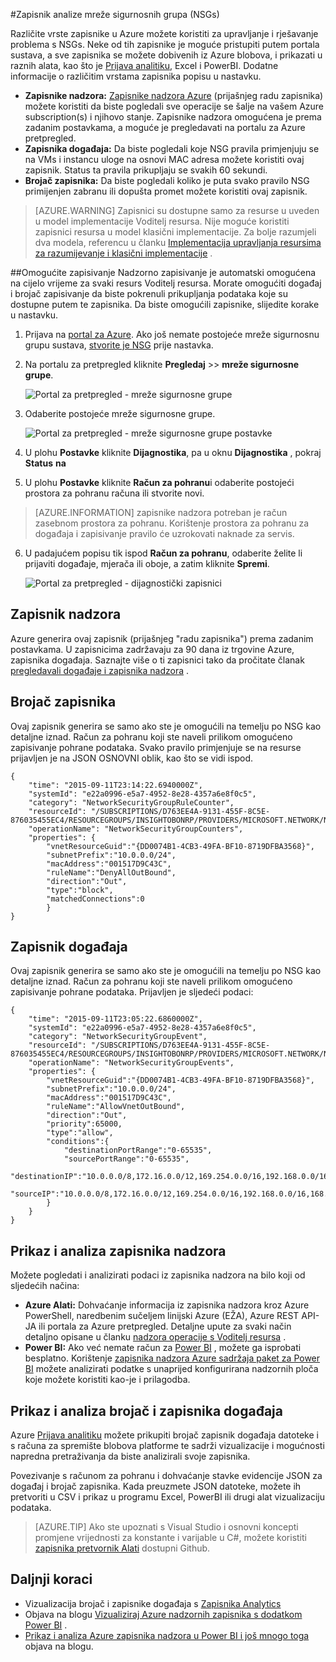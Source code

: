 <properties
   pageTitle="Praćenje operacije, događaja i mjerača za NSGs | Microsoft Azure"
   description="Saznajte kako omogućiti mjerača, događaja i zapisivanje radu sa servisom za NSGs"
   services="virtual-network"
   documentationCenter="na"
   authors="jimdial"
   manager="carmonm"
   editor="tysonn"
   tags="azure-resource-manager"
/>
<tags
   ms.service="virtual-network"
   ms.devlang="na"
   ms.topic="article"
   ms.tgt_pltfrm="na"
   ms.workload="infrastructure-services"
   ms.date="07/14/2016"
   ms.author="jdial" />

#<a name="log-analytics-for-network-security-groups-nsgs"></a>Zapisnik analize mreže sigurnosnih grupa (NSGs)

Različite vrste zapisnike u Azure možete koristiti za upravljanje i rješavanje problema s NSGs. Neke od tih zapisnike je moguće pristupiti putem portala sustava, a sve zapisnika se možete dobivenih iz Azure blobova, i prikazati u raznih alata, kao što je [Prijava analitiku](../log-analytics/log-analytics-azure-networking-analytics.md), Excel i PowerBI. Dodatne informacije o različitim vrstama zapisnika popisu u nastavku.

- **Zapisnike nadzora:** [Zapisnike nadzora Azure](../monitoring-and-diagnostics/insights-debugging-with-events.md) (prijašnjeg radu zapisnika) možete koristiti da biste pogledali sve operacije se šalje na vašem Azure subscription(s) i njihovo stanje. Zapisnike nadzora omogućena je prema zadanim postavkama, a moguće je pregledavati na portalu za Azure pretpregled.
- **Zapisnika događaja:** Da biste pogledali koje NSG pravila primjenjuju se na VMs i instancu uloge na osnovi MAC adresa možete koristiti ovaj zapisnik. Status ta pravila prikupljaju se svakih 60 sekundi.
- **Brojač zapisnika:** Da biste pogledali koliko je puta svako pravilo NSG primijenjen zabranu ili dopušta promet možete koristiti ovaj zapisnik.

>[AZURE.WARNING] Zapisnici su dostupne samo za resurse u uveden u model implementacije Voditelj resursa. Nije moguće koristiti zapisnici resursa u model klasični implementacije. Za bolje razumjeli dva modela, referencu u članku [Implementacija upravljanja resursima za razumijevanje i klasični implementacije](../resource-manager-deployment-model.md) .

##<a name="enable-logging"></a>Omogućite zapisivanje
Nadzorno zapisivanje je automatski omogućena na cijelo vrijeme za svaki resurs Voditelj resursa. Morate omogućiti događaj i brojač zapisivanje da biste pokrenuli prikupljanja podataka koje su dostupne putem te zapisnika. Da biste omogućili zapisnike, slijedite korake u nastavku.

1.  Prijava na [portal za Azure](https://portal.azure.com). Ako još nemate postojeće mreže sigurnosnu grupu sustava, [stvorite je NSG](virtual-networks-create-nsg-arm-ps.md) prije nastavka.

2.  Na portalu za pretpregled kliknite **Pregledaj** >> **mreže sigurnosne grupe**.

    ![Portal za pretpregled - mreže sigurnosne grupe](./media/virtual-network-nsg-manage-log/portal-enable1.png)

3. Odaberite postojeće mreže sigurnosne grupe.

    ![Portal za pretpregled - mreže sigurnosne grupe postavke](./media/virtual-network-nsg-manage-log/portal-enable2.png)

4. U plohu **Postavke** kliknite **Dijagnostika**, pa u oknu **Dijagnostika** , pokraj **Status** **na**
5. U plohu **Postavke** kliknite **Račun za pohranu**i odaberite postojeći prostora za pohranu računa ili stvorite novi.  

>[AZURE.INFORMATION] zapisnike nadzora potreban je račun zasebnom prostora za pohranu. Korištenje prostora za pohranu za događaja i zapisivanje pravilo će uzrokovati naknade za servis.

6. U padajućem popisu tik ispod **Račun za pohranu**, odaberite želite li prijaviti događaje, mjerača ili oboje, a zatim kliknite **Spremi**.

    ![Portal za pretpregled - dijagnostički zapisnici](./media/virtual-network-nsg-manage-log/portal-enable3.png)

## <a name="audit-log"></a>Zapisnik nadzora
Azure generira ovaj zapisnik (prijašnjeg "radu zapisnika") prema zadanim postavkama.  U zapisnicima zadržavaju za 90 dana iz trgovine Azure, zapisnika događaja. Saznajte više o ti zapisnici tako da pročitate članak [pregledavali događaje i zapisnika nadzora](../monitoring-and-diagnostics/insights-debugging-with-events.md) .

## <a name="counter-log"></a>Brojač zapisnika
Ovaj zapisnik generira se samo ako ste je omogućili na temelju po NSG kao detaljne iznad. Račun za pohranu koji ste naveli prilikom omogućeno zapisivanje pohrane podataka. Svako pravilo primjenjuje se na resurse prijavljen je na JSON OSNOVNI oblik, kao što se vidi ispod.

    {
        "time": "2015-09-11T23:14:22.6940000Z",
        "systemId": "e22a0996-e5a7-4952-8e28-4357a6e8f0c5",
        "category": "NetworkSecurityGroupRuleCounter",
        "resourceId": "/SUBSCRIPTIONS/D763EE4A-9131-455F-8C5E-876035455EC4/RESOURCEGROUPS/INSIGHTOBONRP/PROVIDERS/MICROSOFT.NETWORK/NETWORKSECURITYGROUPS/NSGINSIGHTOBONRP",
        "operationName": "NetworkSecurityGroupCounters",
        "properties": {
            "vnetResourceGuid":"{DD0074B1-4CB3-49FA-BF10-8719DFBA3568}",
            "subnetPrefix":"10.0.0.0/24",
            "macAddress":"001517D9C43C",
            "ruleName":"DenyAllOutBound",
            "direction":"Out",
            "type":"block",
            "matchedConnections":0
            }
    }

## <a name="event-log"></a>Zapisnik događaja
Ovaj zapisnik generira se samo ako ste je omogućili na temelju po NSG kao detaljne iznad. Račun za pohranu koji ste naveli prilikom omogućeno zapisivanje pohrane podataka. Prijavljen je sljedeći podaci:

    {
        "time": "2015-09-11T23:05:22.6860000Z",
        "systemId": "e22a0996-e5a7-4952-8e28-4357a6e8f0c5",
        "category": "NetworkSecurityGroupEvent",
        "resourceId": "/SUBSCRIPTIONS/D763EE4A-9131-455F-8C5E-876035455EC4/RESOURCEGROUPS/INSIGHTOBONRP/PROVIDERS/MICROSOFT.NETWORK/NETWORKSECURITYGROUPS/NSGINSIGHTOBONRP",
        "operationName": "NetworkSecurityGroupEvents",
        "properties": {
            "vnetResourceGuid":"{DD0074B1-4CB3-49FA-BF10-8719DFBA3568}",
            "subnetPrefix":"10.0.0.0/24",
            "macAddress":"001517D9C43C",
            "ruleName":"AllowVnetOutBound",
            "direction":"Out",
            "priority":65000,
            "type":"allow",
            "conditions":{
                "destinationPortRange":"0-65535",
                "sourcePortRange":"0-65535",
                "destinationIP":"10.0.0.0/8,172.16.0.0/12,169.254.0.0/16,192.168.0.0/16,168.63.129.16/32",
                "sourceIP":"10.0.0.0/8,172.16.0.0/12,169.254.0.0/16,192.168.0.0/16,168.63.129.16/32"
            }
        }
    }

## <a name="view-and-analyze-the-audit-log"></a>Prikaz i analiza zapisnika nadzora
Možete pogledati i analizirati podaci iz zapisnika nadzora na bilo koji od sljedećih načina:

- **Azure Alati:** Dohvaćanje informacija iz zapisnika nadzora kroz Azure PowerShell, naredbenim sučeljem linijski Azure (EŽA), Azure REST API-JA ili portala za Azure pretpregled.  Detaljne upute za svaki način detaljno opisane u članku [nadzora operacije s Voditelj resursa](../resource-group-audit.md) .
- **Power BI:** Ako već nemate račun za [Power BI](https://powerbi.microsoft.com/pricing) , možete ga isprobati besplatno. Korištenje [zapisnika nadzora Azure sadržaja paket za Power BI](https://powerbi.microsoft.com/documentation/powerbi-content-pack-azure-audit-logs/) možete analizirati podatke s unaprijed konfigurirana nadzornih ploča koje možete koristiti kao-je i prilagodba.

## <a name="view-and-analyze-the-counter-and-event-log"></a>Prikaz i analiza brojač i zapisnika događaja

Azure [Prijava analitiku](../log-analytics/log-analytics-azure-networking-analytics.md) možete prikupiti brojač zapisnik događaja datoteke i s računa za spremište blobova platforme te sadrži vizualizacije i mogućnosti napredna pretraživanja da biste analizirali svoje zapisnika.

Povezivanje s računom za pohranu i dohvaćanje stavke evidencije JSON za događaj i brojač zapisnika. Kada preuzmete JSON datoteke, možete ih pretvoriti u CSV i prikaz u programu Excel, PowerBI ili drugi alat vizualizaciju podataka.

>[AZURE.TIP] Ako ste upoznati s Visual Studio i osnovni koncepti promjene vrijednosti za konstante i varijable u C#, možete koristiti [zapisnika pretvornik Alati](https://github.com/Azure-Samples/networking-dotnet-log-converter) dostupni Github.

## <a name="next-steps"></a>Daljnji koraci

- Vizualizacija brojač i zapisnike događaja s [Zapisnika Analytics](../log-analytics/log-analytics-azure-networking-analytics.md)
- Objava na blogu [Vizualiziraj Azure nadzornih zapisnika s dodatkom Power BI](http://blogs.msdn.com/b/powerbi/archive/2015/09/30/monitor-azure-audit-logs-with-power-bi.aspx) .
- [Prikaz i analiza Azure zapisnika nadzora u Power BI i još mnogo toga](https://azure.microsoft.com/blog/analyze-azure-audit-logs-in-powerbi-more/) objava na blogu.
